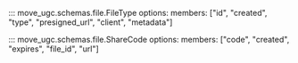 ::: move_ugc.schemas.file.FileType
    options:
        members: ["id", "created", "type", "presigned_url", "client", "metadata"]

::: move_ugc.schemas.file.ShareCode
    options:
        members: ["code", "created", "expires", "file_id", "url"]